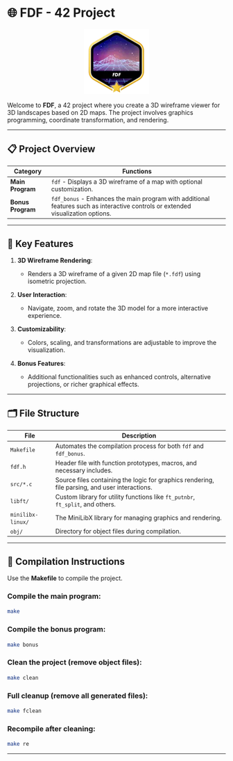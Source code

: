 # 🌐 FDF - 42 Project

<p align="center">
  <img src="https://github.com/leogaudin/42_project_badges/raw/main/badges/fdf_bonus.webp" />
</p>

Welcome to **FDF**, a 42 project where you create a 3D wireframe viewer for 3D landscapes based on 2D maps. The project involves graphics programming, coordinate transformation, and rendering.

---

## 📋 Project Overview

| **Category**            | **Functions**                                                                                           |
|-------------------------|--------------------------------------------------------------------------------------------------------|
| **Main Program**         | `fdf` - Displays a 3D wireframe of a map with optional customization.                                  |
| **Bonus Program**        | `fdf_bonus` - Enhances the main program with additional features such as interactive controls or extended visualization options. |

---

## 🚀 Key Features

1. **3D Wireframe Rendering**:
   - Renders a 3D wireframe of a given 2D map file (`*.fdf`) using isometric projection.
   
2. **User Interaction**:
   - Navigate, zoom, and rotate the 3D model for a more interactive experience.

3. **Customizability**:
   - Colors, scaling, and transformations are adjustable to improve the visualization.

4. **Bonus Features**:
   - Additional functionalities such as enhanced controls, alternative projections, or richer graphical effects.

---

## 🗂️ File Structure

| **File**                | **Description**                                                                                        |
|-------------------------|--------------------------------------------------------------------------------------------------------|
| `Makefile`              | Automates the compilation process for both `fdf` and `fdf_bonus`.                                      |
| `fdf.h`                 | Header file with function prototypes, macros, and necessary includes.                                  |
| `src/*.c`               | Source files containing the logic for graphics rendering, file parsing, and user interactions.         |
| `libft/`                | Custom library for utility functions like `ft_putnbr`, `ft_split`, and others.                        |
| `minilibx-linux/`       | The MiniLibX library for managing graphics and rendering.                                              |
| `obj/`                  | Directory for object files during compilation.                                                        |

---

## 🔧 Compilation Instructions

Use the **Makefile** to compile the project.

### Compile the main program:
```bash
make
```
### Compile the bonus program:
```bash
make bonus
```
### Clean the project (remove object files):
```bash
make clean
```
### Full cleanup (remove all generated files):
```bash
make fclean
```
### Recompile after cleaning:
```bash
make re
```
---

